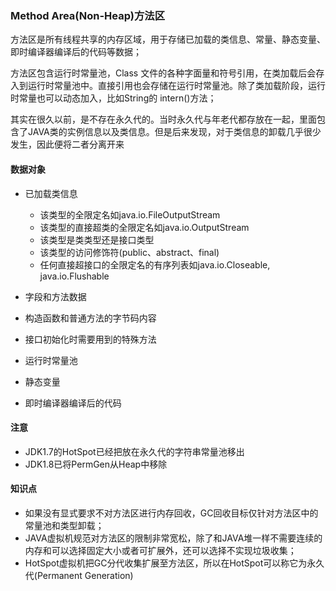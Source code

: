 ### Method Area\(Non-Heap\)方法区

方法区是所有线程共享的内存区域，用于存储已加载的类信息、常量、静态变量、即时编译器编译后的代码等数据；

方法区包含运行时常量池，Class 文件的各种字面量和符号引用，在类加载后会存入到运行时常量池中。直接引用也会存储在运行时常量池。除了类加载阶段，运行时常量也可以动态加入，比如String的 intern\(\)方法；

其实在很久以前，是不存在永久代的。当时永久代与年老代都存放在一起，里面包含了JAVA类的实例信息以及类信息。但是后来发现，对于类信息的卸载几乎很少发生，因此便将二者分离开来

#### 数据对象

* 已加载类信息
    * 该类型的全限定名如java.io.FileOutputStream
    * 该类型的直接超类的全限定名如java.io.OutputStream
    * 该类型是类类型还是接口类型
    * 该类型的访问修饰符(public、abstract、final)
    * 任何直接超接口的全限定名的有序列表如java.io.Closeable, java.io.Flushable


* 字段和方法数据
* 构造函数和普通方法的字节码内容
* 接口初始化时需要用到的特殊方法
* 运行时常量池
* 静态变量
* 即时编译器编译后的代码

#### 注意

* JDK1.7的HotSpot已经把放在永久代的字符串常量池移出 
* JDK1.8已将PermGen从Heap中移除

#### 知识点

* 如果没有显式要求不对方法区进行内存回收，GC回收目标仅针对方法区中的常量池和类型卸载；
* JAVA虚拟机规范对方法区的限制非常宽松，除了和JAVA堆一样不需要连续的内存和可以选择固定大小或者可扩展外，还可以选择不实现垃圾收集；
* HotSpot虚拟机把GC分代收集扩展至方法区，所以在HotSpot可以称它为永久代\(Permanent Generation\)



